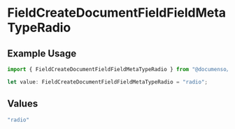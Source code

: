 # FieldCreateDocumentFieldFieldMetaTypeRadio

## Example Usage

```typescript
import { FieldCreateDocumentFieldFieldMetaTypeRadio } from "@documenso/sdk-typescript/models/operations";

let value: FieldCreateDocumentFieldFieldMetaTypeRadio = "radio";
```

## Values

```typescript
"radio"
```